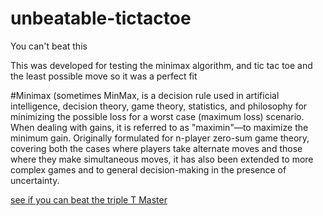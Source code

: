 # unbeatable-tictactoe
You can't beat this

This was developed for testing the minimax algorithm, and tic tac toe and the least possible move so it was a perfect fit 

#Minimax 
(sometimes MinMax, is a decision rule used in artificial intelligence, decision theory, game theory, statistics, and philosophy for minimizing the possible loss for a worst case (maximum loss) scenario. When dealing with gains, it is referred to as "maximin"—to maximize the minimum gain. Originally formulated for n-player zero-sum game theory, covering both the cases where players take alternate moves and those where they make simultaneous moves, it has also been extended to more complex games and to general decision-making in the presence of uncertainty.

<a href="https://piijt.github.io/unbeatable-tictactoe/">see if you can beat the triple T Master</a>
